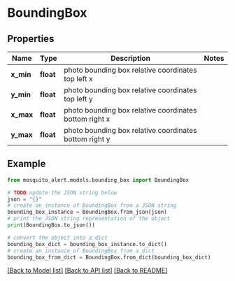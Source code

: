 # BoundingBox


## Properties

Name | Type | Description | Notes
------------ | ------------- | ------------- | -------------
**x_min** | **float** | photo bounding box relative coordinates top left x | 
**y_min** | **float** | photo bounding box relative coordinates top left y | 
**x_max** | **float** | photo bounding box relative coordinates bottom right x | 
**y_max** | **float** | photo bounding box relative coordinates bottom right y | 

## Example

```python
from mosquito_alert.models.bounding_box import BoundingBox

# TODO update the JSON string below
json = "{}"
# create an instance of BoundingBox from a JSON string
bounding_box_instance = BoundingBox.from_json(json)
# print the JSON string representation of the object
print(BoundingBox.to_json())

# convert the object into a dict
bounding_box_dict = bounding_box_instance.to_dict()
# create an instance of BoundingBox from a dict
bounding_box_from_dict = BoundingBox.from_dict(bounding_box_dict)
```
[[Back to Model list]](../README.md#documentation-for-models) [[Back to API list]](../README.md#documentation-for-api-endpoints) [[Back to README]](../README.md)


